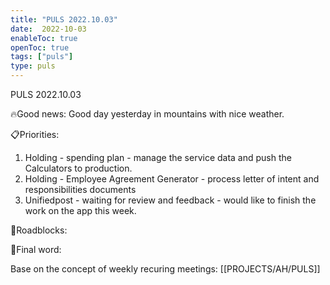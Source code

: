```yaml
---
title: "PULS 2022.10.03"
date:  2022-10-03
enableToc: true
openToc: true
tags: ["puls"]
type: puls
---
```


PULS  2022.10.03

🔥Good news:
Good day yesterday in mountains with nice weather.

📋Priorities:
1. Holding - spending plan - manage the service data and push the Calculators to production.
2. Holding - Employee Agreement Generator - process letter of intent and responsibilities documents
3. Unifiedpost - waiting for review and feedback - would like to finish the work on the app this week.

🛑Roadblocks:

🧠Final word:

Base on the concept of weekly recuring meetings: [[PROJECTS/AH/PULS]]